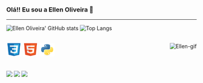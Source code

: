 ### Olá!! Eu sou a Ellen Oliveira 👋 
___
![Ellen Oliveira' GitHub stats](https://github-readme-stats.vercel.app/api?username=ellensolv&hide=stars&show_icons=true&theme=radical)
![Top Langs](https://github-readme-stats.vercel.app/api/top-langs/?username=ellensolv&size_weight=0.5&count_weight=0.5&theme=radical)

<div style="display: inline_block"><br>

  <img align="center" alt="Ellen-CSS" height="35" width="40" src="https://raw.githubusercontent.com/devicons/devicon/master/icons/css3/css3-original.svg">
  <img align="center" alt="Ellen-HTML" height="35" width="40" src="https://raw.githubusercontent.com/devicons/devicon/master/icons/html5/html5-original.svg">
  <img align="center" alt="Ellen-Python" height="35" width="40" src="https://raw.githubusercontent.com/devicons/devicon/master/icons/python/python-original.svg">
  <img align="right" alt="Ellen-gif" src="https://i.picasion.com/pic92/753059f7623484ec71acc20254ef41b2.gif"

</div>

#

<div>
  <a href="https://instagram.com/ellensolv" target="_blank"><img src="https://img.shields.io/badge/-Instagram-%23E4405F?style=for-the-badge&logo=instagram&logoColor=white" target="_blank"></a>
  <a href = "mailto:ellen.s.olv@gmail.com"><img src="https://img.shields.io/badge/-Gmail-%23333?style=for-the-badge&logo=gmail&logoColor=white" target="_blank"></a>
  <a href="https://www.linkedin.com/in/ellen-oliveira-42788228b/" target="_blank"><img src="https://img.shields.io/badge/-LinkedIn-%230077B5?style=for-the-badge&logo=linkedin&logoColor=white" target="_blank"></a>
</div>
  
